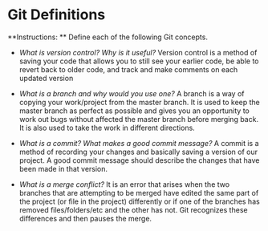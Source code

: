 # Git Definitions

**Instructions: ** Define each of the following Git concepts.

* *What is version control?  Why is it useful?*
  Version control is a method of saving your code that allows you to still see your earlier code, be able to revert back to older code, and track and make comments on each updated version

* *What is a branch and why would you use one?*
  A branch is a way of copying your work/project from the master branch. It is used to keep the master branch as perfect as possible and gives you an opportunity to work out bugs without affected the master branch before merging back. It is also used to take the work in different directions.

* *What is a commit? What makes a good commit message?*
  A commit is a method of recording your changes and basically saving a version of our project. A good commit message should describe the changes that have been made in that version.

* *What is a merge conflict?*
  It is an error that arises when the two branches that are attempting to be merged have edited the same part of the project (or file in the project) differently or if one of the branches has removed files/folders/etc and the other has not. Git recognizes these differences and then pauses the merge.
